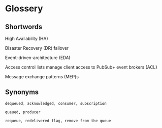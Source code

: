 # Glossery


## Shortwords

High Availability (HA)

Disaster Recovery (DR) failover

Event-driven-architecture (EDA)

Access control lists manage client access to PubSub+ event brokers (ACL)

Message exchange patterns (MEP)s

## Synonyms

`dequeued, acknowledged, consumer, subscription`

`queued, producer`

`requeue, redelivered flag, remove from the queue`